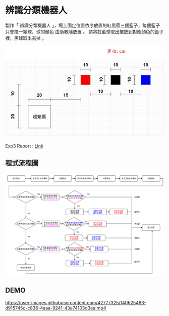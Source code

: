 # 辨識分類機器人
製作「 辨識分類機器人 」，場上固定位置依序放置的紅黑藍三個籃子，每個籃子只會擺一顆球，球的顏色 由助教隨放置 。 請將紅藍球取出擺放到對應顏色的籃子裡，黑球取出丟掉 。

![exp3_fied](img/exp3_field.JPG)

Exp3 Report : [Link](Exp3_report.pdf)

## 程式流程圖
![Flow Chart](img/flowChart.png)

## DEMO


https://user-images.githubusercontent.com/42777325/140625483-d915745c-c836-4aaa-9241-43e74103d3ea.mp4

